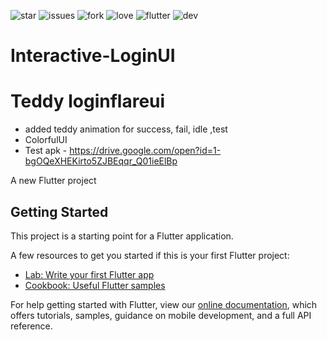 ![star](https://img.shields.io/github/stars/swaraj961/InteractiveTeddy-LoginUI) ![issues](https://img.shields.io/github/issues/swaraj961/InteractiveTeddy-LoginUI) ![fork](https://img.shields.io/github/forks/swaraj961/InteractiveTeddy-LoginUI) ![love](https://img.shields.io/badge/open%20%20source-%E2%9D%A4-red) ![flutter](https://img.shields.io/badge/Flutter-Framework-blue) ![dev](https://img.shields.io/badge/developed%20by%20-swaraj%20routray-green)

# Interactive-LoginUI
# Teddy loginflareui
- added teddy animation for success, fail, idle ,test
- ColorfulUI
- Test apk - https://drive.google.com/open?id=1-bgOQeXHEKirto5ZJBEqqr_Q01ieElBp


A new Flutter project

## Getting Started

This project is a starting point for a Flutter application.

A few resources to get you started if this is your first Flutter project:

- [Lab: Write your first Flutter app](https://flutter.dev/docs/get-started/codelab)
- [Cookbook: Useful Flutter samples](https://flutter.dev/docs/cookbook)

For help getting started with Flutter, view our
[online documentation](https://flutter.dev/docs), which offers tutorials,
samples, guidance on mobile development, and a full API reference.
